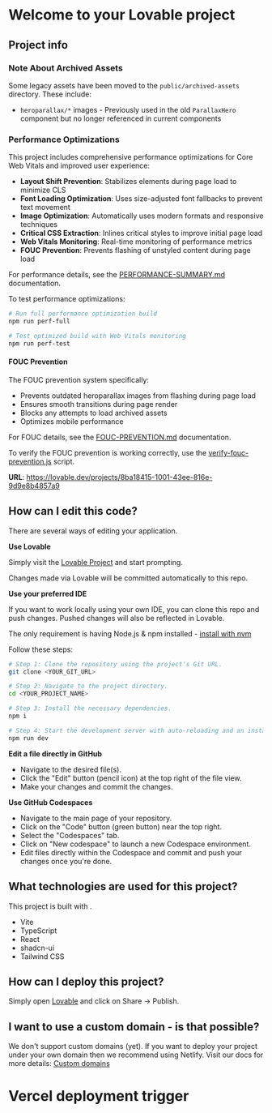 # Welcome to your Lovable project

## Project info

### Note About Archived Assets
Some legacy assets have been moved to the `public/archived-assets` directory. These include:
- `heroparallax/*` images - Previously used in the old `ParallaxHero` component but no longer referenced in current components

### Performance Optimizations

This project includes comprehensive performance optimizations for Core Web Vitals and improved user experience:

- **Layout Shift Prevention**: Stabilizes elements during page load to minimize CLS
- **Font Loading Optimization**: Uses size-adjusted font fallbacks to prevent text movement
- **Image Optimization**: Automatically uses modern formats and responsive techniques
- **Critical CSS Extraction**: Inlines critical styles to improve initial page load
- **Web Vitals Monitoring**: Real-time monitoring of performance metrics
- **FOUC Prevention**: Prevents flashing of unstyled content during page load

For performance details, see the [PERFORMANCE-SUMMARY.md](./PERFORMANCE-SUMMARY.md) documentation.

To test performance optimizations:
```bash
# Run full performance optimization build
npm run perf-full

# Test optimized build with Web Vitals monitoring
npm run perf-test
```

#### FOUC Prevention
The FOUC prevention system specifically:
- Prevents outdated heroparallax images from flashing during page load
- Ensures smooth transitions during page render
- Blocks any attempts to load archived assets
- Optimizes mobile performance

For FOUC details, see the [FOUC-PREVENTION.md](./FOUC-PREVENTION.md) documentation.

To verify the FOUC prevention is working correctly, use the [verify-fouc-prevention.js](./verify-fouc-prevention.js) script.

**URL**: https://lovable.dev/projects/8ba18415-1001-43ee-816e-9d9e8b4857a9

## How can I edit this code?

There are several ways of editing your application.

**Use Lovable**

Simply visit the [Lovable Project](https://lovable.dev/projects/8ba18415-1001-43ee-816e-9d9e8b4857a9) and start prompting.

Changes made via Lovable will be committed automatically to this repo.

**Use your preferred IDE**

If you want to work locally using your own IDE, you can clone this repo and push changes. Pushed changes will also be reflected in Lovable.

The only requirement is having Node.js & npm installed - [install with nvm](https://github.com/nvm-sh/nvm#installing-and-updating)

Follow these steps:

```sh
# Step 1: Clone the repository using the project's Git URL.
git clone <YOUR_GIT_URL>

# Step 2: Navigate to the project directory.
cd <YOUR_PROJECT_NAME>

# Step 3: Install the necessary dependencies.
npm i

# Step 4: Start the development server with auto-reloading and an instant preview.
npm run dev
```

**Edit a file directly in GitHub**

- Navigate to the desired file(s).
- Click the "Edit" button (pencil icon) at the top right of the file view.
- Make your changes and commit the changes.

**Use GitHub Codespaces**

- Navigate to the main page of your repository.
- Click on the "Code" button (green button) near the top right.
- Select the "Codespaces" tab.
- Click on "New codespace" to launch a new Codespace environment.
- Edit files directly within the Codespace and commit and push your changes once you're done.

## What technologies are used for this project?

This project is built with .

- Vite
- TypeScript
- React
- shadcn-ui
- Tailwind CSS

## How can I deploy this project?

Simply open [Lovable](https://lovable.dev/projects/8ba18415-1001-43ee-816e-9d9e8b4857a9) and click on Share -> Publish.

## I want to use a custom domain - is that possible?

We don't support custom domains (yet). If you want to deploy your project under your own domain then we recommend using Netlify. Visit our docs for more details: [Custom domains](https://docs.lovable.dev/tips-tricks/custom-domain/)
# Vercel deployment trigger
